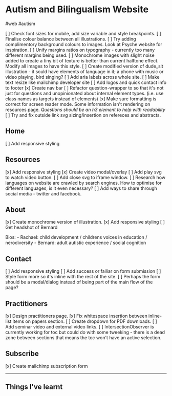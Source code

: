 # Autism and Bilingualism Website
#web #autism

[ ] Check font sizes for mobile, add size variable and style breakpoints.
[ ] Finalise colour balance between all illustrations.
[ ] Try adding complimentory background colours to images. Look at Psyche website for inspiration.
[ ] Unify margins ratios on typography - currently too many different margins being used.
[ ] Monochrome images with slight noise added to create a tiny bit of texture is better than current halftone effect. Modify all images to have this style.
[ ] Create modified version of dude_sit illustration - it sould have elements of language in it; a phone with music or video playing, bird singing? 
[ ] Add aria labels across whole site.
[ ] Make text resize like mailchimp developer site
[ ] Add logos and quick contact info to footer
[x] Create nav bar
[ ] Refactor question-wrapper to so that it's not just for questions and unopinionated about internal element types. (i.e. use class names as targets instead of elements)
[x] Make sure formatting is correct for screen reader mode. Some information isn't rendering on resources page. *Questions should be an h3 element to help with readability*
[ ] Try and fix outside link svg sizing/insertion on refereces and abstracts.

## Home
[ ] Add responsive styling

## Resources
[x] Add responsive styling
[x] Create video modal/overlay
[ ] Add play svg to watch video button.
[ ] Add close svg to iframe window.
[ ] Research how languages on website are crawled by search engines. How to optimise for different languages, is it even necessary? 
[ ] Add ways to share through social media - twitter and facebook.

## About
[x] Create monochrome version of illustration.
[x] Add responsive styling
[ ] Get headshot of Bernard

Bios:
	- Rachael: child development / childrens voices in education / nerodiversity
	- Bernard: adult autistic experience / social cognition

## Contact
[ ] Add responsive styling
[ ] Add success or failiar on form submission
[ ] Style form more so it's inline with the rest of the site.
[ ] Perhaps the form should be a modal/dialog instead of being part of the main flow of the page?

## Practitioners
[x] Design practitioners page.
[x] Fix whitespace insertion between inline-list items on papers section.
[ ] Create dropdown for PDF downloads.
[ ] Add seminar video and external video links.
[ ] IntersectionObserver is currently working for toc but could do with some tweeking - there is a dead zone between sections that means the toc won't have an active selection.


## Subscribe
[x] Create mailchimp subscription form

---

## Things I've learnt


